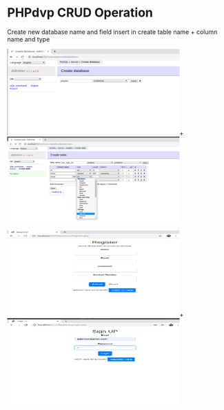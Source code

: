 # PHPdvp CRUD Operation

Create new database name and field insert in create table name + column name and type

<img src="testing_page/PHPdvp_dp.png" width="400" height="200" >+<img src="testing_page/PHPdvp_dp_table.png" width="400" height="200" >


<img src="testing_page/PHPdvp_register.png" width="400" height="200" >+<img src="testing_page/PHPdvp_login.png" width="400" height="200" >